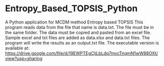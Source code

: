 # Entropy_Based_TOPSIS_Python
A Python application  for MCDM method Entropy based TOPSIS
This program reads data from the file that name is data.txt. The file must be in the same folder.
The data must be copied and pasted from an excel file. 
Sample excel and txt files are added as data.xlsx and data.txt files.
The program will write the results as an output.txt file.
The executable version is available at: https://drive.google.com/file/d/19EWPTEgCljLbLdq7mvcTnqmN1wW88OXt/view?usp=sharing
